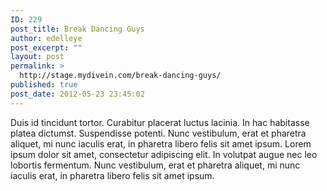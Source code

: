 ```yaml
---
ID: 229
post_title: Break Dancing Guys
author: edelleye
post_excerpt: ""
layout: post
permalink: >
  http://stage.mydivein.com/break-dancing-guys/
published: true
post_date: 2012-05-23 23:45:02
---
```

Duis id tincidunt tortor. Curabitur placerat luctus lacinia. In hac habitasse platea dictumst. Suspendisse potenti. Nunc vestibulum, erat et pharetra aliquet, mi nunc iaculis erat, in pharetra libero felis sit amet ipsum. Lorem ipsum dolor sit amet, consectetur adipiscing elit. In volutpat augue nec leo lobortis fermentum. Nunc vestibulum, erat et pharetra aliquet, mi nunc iaculis erat, in pharetra libero felis sit amet ipsum.